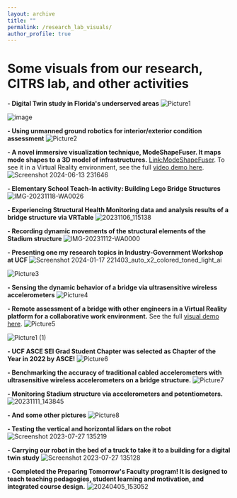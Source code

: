 ```yaml
---
layout: archive
title: ""
permalink: /research_lab_visuals/
author_profile: true
---
```


# Some visuals from our research, CITRS lab, and other activities

**- Digital Twin study in Florida's underserved areas**
![Picture1](https://github.com/user-attachments/assets/21772930-64bd-43ab-87bb-2f914ad771e9)

![image](https://github.com/user-attachments/assets/6b6528d7-9b26-4a0d-9cae-655d8ca515be)

**- Using unmanned ground robotics for interior/exterior condition assessment**
![Picture2](https://github.com/furkan-luleci/furkan-luleci.github.io/assets/63553991/f1ac0287-2acb-4551-8e6b-02eafbd3f991)

**- A novel immersive visualization technique, ModeShapeFuser. It maps mode shapes to a 3D model of infrastructures.**
[Link:ModeShapeFuser](https://github.com/furkan-luleci/furkan-luleci.github.io/assets/63553991/8ef5ffe1-1dc7-4469-98d1-20b5989fc770). To see it in a Virtual Reality environment, see the full [video demo here](https://www.youtube.com/watch?v=-pPy4M9qqi8).
![Screenshot 2024-06-13 231646](https://github.com/furkan-luleci/furkan-luleci.github.io/assets/63553991/44a9cb48-ba37-4a70-a812-f3011fb90d12)


**- Elementary School Teach-In activity: Building Lego Bridge Structures**
![IMG-20231118-WA0026](https://github.com/furkan-luleci/furkan-luleci.github.io/assets/63553991/7454c4dd-3bbb-40bf-9940-8b44aae98e3e)

**- Experiencing Structural Health Monitoring data and analysis results of a bridge structure via VRTable**
![20231106_115138](https://github.com/furkan-luleci/furkan-luleci.github.io/assets/63553991/f9eb8a85-ad21-4482-a5fe-3ae1cec6bf29)

**- Recording dynamic movements of the structural elements of the Stadium structure**
![IMG-20231112-WA0000](https://github.com/furkan-luleci/furkan-luleci.github.io/assets/63553991/cb1cbd2f-59ac-4f95-8d64-ce7d41d2631e)

**- Presenting one my research topics in Industry-Government Workshop at UCF**
![Screenshot 2024-01-17 221403_auto_x2_colored_toned_light_ai](https://github.com/furkan-luleci/furkan-luleci.github.io/assets/63553991/0ec80aac-0ee6-4b50-8af4-eef07de24ced)

![Picture3](https://github.com/furkan-luleci/furkan-luleci.github.io/assets/63553991/5d200f64-2525-498a-864b-563a3933ccba)

**- Sensing the dynamic behavior of a bridge via ultrasensitive wireless accelerometers**
![Picture4](https://github.com/furkan-luleci/furkan-luleci.github.io/assets/63553991/f05f6206-1d3e-4a05-be9b-999dd845f63a)

**- Remote assessment of a bridge with other engineers in a Virtual Reality platform for a collaborative work environment.** See the full [visual demo here](https://www.youtube.com/watch?v=-pPy4M9qqi8).
![Picture5](https://github.com/furkan-luleci/furkan-luleci.github.io/assets/63553991/35f65d92-01d6-4637-9ab7-33f007a6beba)

![Picture1 (1)](https://github.com/furkan-luleci/furkan-luleci.github.io/assets/63553991/e62d39a4-c31b-4901-8fa8-a551274fdb51)

**- UCF ASCE SEI Grad Student Chapter was selected as Chapter of the Year in 2022 by ASCE!**
![Picture6](https://github.com/furkan-luleci/furkan-luleci.github.io/assets/63553991/f2b580e6-5146-4834-8214-71f081750a53)

**- Benchmarking the accuracy of traditional cabled accelerometers with ultrasensitive wireless accelerometers on a bridge structure.**
![Picture7](https://github.com/furkan-luleci/furkan-luleci.github.io/assets/63553991/22f78ba6-2789-41eb-99da-da54b5bdaf82)

**- Monitoring Stadium structure via accelerometers and potentiometers.**
![20231111_143845](https://github.com/furkan-luleci/furkan-luleci.github.io/assets/63553991/80e50456-ea70-498c-93f9-6d6a892cd4c9)

**- And some other pictures**
![Picture8](https://github.com/furkan-luleci/furkan-luleci.github.io/assets/63553991/d8109d3b-aa74-4441-b233-affed9d825a3)

**- Testing the vertical and horizontal lidars on the robot**
![Screenshot 2023-07-27 135219](https://github.com/furkan-luleci/furkan-luleci.github.io/assets/63553991/7cc1d16e-bef3-4914-a14d-fd7d455651ee)

**- Carrying our robot in the bed of a truck to take it to a building for a digital twin study**
![Screenshot 2023-07-27 135128](https://github.com/furkan-luleci/furkan-luleci.github.io/assets/63553991/0877c973-e1b0-4753-9391-cd24fbe9110d)

**- Completed the Preparing Tomorrow's Faculty program! It is designed to teach teaching pedagogies, student learning and motivation, and integrated course design.**
![20240405_153052](https://github.com/furkan-luleci/furkan-luleci.github.io/assets/63553991/780a2379-cf56-43d6-aef6-386e25c23957)



